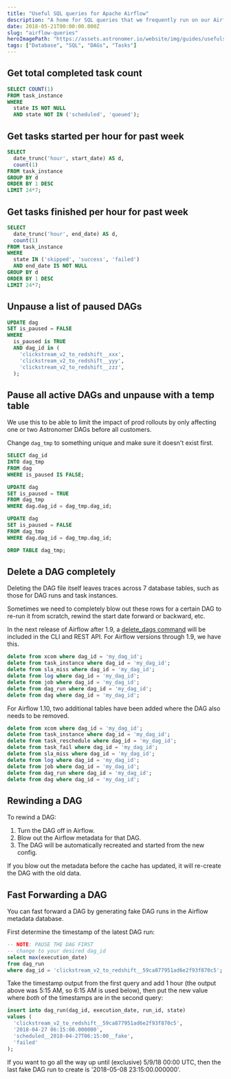 ```yaml
---
title: "Useful SQL queries for Apache Airflow"
description: "A home for SQL queries that we frequently run on our Airflow postgres database."
date: 2018-05-21T00:00:00.000Z
slug: "airflow-queries"
heroImagePath: "https://assets.astronomer.io/website/img/guides/usefulsqlqueries.png"
tags: ["Database", "SQL", "DAGs", "Tasks"]
---
```


## Get total completed task count

```sql
SELECT COUNT(1)
FROM task_instance
WHERE
  state IS NOT NULL
  AND state NOT IN ('scheduled', 'queued');
```

## Get tasks started per hour for past week

```sql
SELECT
  date_trunc('hour', start_date) AS d,
  count(1)
FROM task_instance
GROUP BY d
ORDER BY 1 DESC
LIMIT 24*7;
```

## Get tasks finished per hour for past week

```sql
SELECT
  date_trunc('hour', end_date) AS d,
  count(1)
FROM task_instance
WHERE
  state IN ('skipped', 'success', 'failed')
  AND end_date IS NOT NULL
GROUP BY d
ORDER BY 1 DESC
LIMIT 24*7;
```

## Unpause a list of paused DAGs

```sql
UPDATE dag
SET is_paused = FALSE
WHERE
  is_paused is TRUE
  AND dag_id in (
    'clickstream_v2_to_redshift__xxx',
    'clickstream_v2_to_redshift__yyy',
    'clickstream_v2_to_redshift__zzz',
  );
```

## Pause all active DAGs and unpause with a temp table

We use this to be able to limit the impact of prod rollouts by only affecting one or two Astronomer DAGs before all customers.

Change `dag_tmp` to something unique and make sure it doesn't exist first.

```sql
SELECT dag_id
INTO dag_tmp
FROM dag
WHERE is_paused IS FALSE;

UPDATE dag
SET is_paused = TRUE
FROM dag_tmp
WHERE dag.dag_id = dag_tmp.dag_id;

UPDATE dag
SET is_paused = FALSE
FROM dag_tmp
WHERE dag.dag_id = dag_tmp.dag_id;

DROP TABLE dag_tmp;
```

## Delete a DAG completely

Deleting the DAG file itself leaves traces across 7 database tables, such as those for DAG runs and task instances.

Sometimes we need to completely blow out these rows for a certain DAG to re-run it from scratch, rewind the start date forward or backward, etc.

In the next release of Airflow after 1.9, a [delete_dags command](https://stackoverflow.com/a/49683543/149428) will be included in the CLI and REST API.  For Airflow versions through 1.9, we have this.

```sql
delete from xcom where dag_id = 'my_dag_id';
delete from task_instance where dag_id = 'my_dag_id';
delete from sla_miss where dag_id = 'my_dag_id';
delete from log where dag_id = 'my_dag_id';
delete from job where dag_id = 'my_dag_id';
delete from dag_run where dag_id = 'my_dag_id';
delete from dag where dag_id = 'my_dag_id';
```

For Airflow 1.10, two additional tables have been added where the DAG also needs to be removed.

```sql
delete from xcom where dag_id = 'my_dag_id';
delete from task_instance where dag_id = 'my_dag_id';
delete from task_reschedule where dag_id = 'my_dag_id';
delete from task_fail where dag_id = 'my_dag_id';
delete from sla_miss where dag_id = 'my_dag_id';
delete from log where dag_id = 'my_dag_id';
delete from job where dag_id = 'my_dag_id';
delete from dag_run where dag_id = 'my_dag_id';
delete from dag where dag_id = 'my_dag_id';
```

## Rewinding a DAG

To rewind a DAG:

1. Turn the DAG off in Airflow.
1. Blow out the Airflow metadata for that DAG.
1. The DAG will be automatically recreated and started from the new config.

If you blow out the metadata before the cache has updated, it will re-create the DAG with the old data.

## Fast Forwarding a DAG

You can fast forward a DAG by generating fake DAG runs in the Airflow metadata database.

First determine the timestamp of the latest DAG run:

```sql
-- NOTE: PAUSE THE DAG FIRST
-- change to your desired dag_id
select max(execution_date)
from dag_run
where dag_id = 'clickstream_v2_to_redshift__59ca877951ad6e2f93f870c5';
```

Take the timestamp output from the first query and add 1 hour (the output above was 5:15 AM, so 6:15 AM is used below), then put the new value where _both_ of the timestamps are in the second query:

```sql
insert into dag_run(dag_id, execution_date, run_id, state)
values (
  'clickstream_v2_to_redshift__59ca877951ad6e2f93f870c5',
  '2018-04-27 06:15:00.000000',
  'scheduled__2018-04-27T06:15:00__fake',
  'failed'
);
```

If you want to go all the way up until (exclusive) 5/9/18 00:00 UTC, then the last fake DAG run to create is '2018-05-08 23:15:00.000000'.
